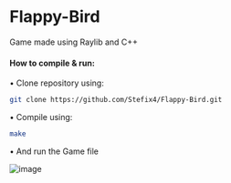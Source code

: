 # Flappy-Bird
Game made using Raylib and C++

#### **How to compile & run:**

• Clone repository using:
```bash
git clone https://github.com/Stefix4/Flappy-Bird.git
```
• Compile using:
```bash
make
```
• And run the Game file

![image](https://github.com/Stefix4/Turn-base-Game/assets/94927709/df2e3525-7f3c-45f3-bdca-a3c2333ead51)
